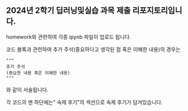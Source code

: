 ## 2024년 2학기 딥러닝및실습 과목 제출 리포지토리입니다.

homework와 관련하여 각종 ipynb 파일이 업로드 됩니다.

코드 블록과 관련하여 추가 주석(중요하다고 생각된 점 혹은 이해한 내용)의 경우는
~~~
"""
추가 주석
(중요한 내용 혹은 이해한 내용)
"""
~~~
와 같이 서술됩니다.

각 코드의 맨 하단에는" 숙제 후기"의 섹션으로 숙제 후기가 담겨있습니다.
